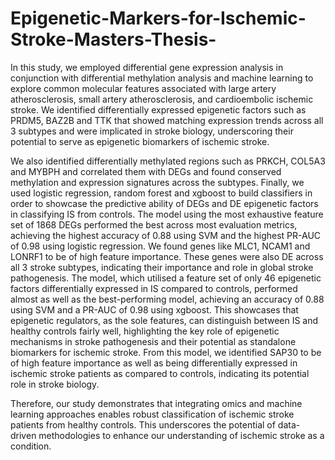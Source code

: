 # Epigenetic-Markers-for-Ischemic-Stroke-Masters-Thesis-
In this study, we employed differential gene expression analysis in conjunction with differential methylation analysis and machine learning to explore common molecular features associated with large artery atherosclerosis, small artery atherosclerosis, and cardioembolic ischemic stroke. We identified differentially expressed epigenetic factors such as PRDM5, BAZ2B and TTK that showed matching expression trends across all 3 subtypes and were implicated in stroke biology, underscoring their potential to serve as epigenetic biomarkers of ischemic stroke. 

We also identified differentially methylated regions such as PRKCH, COL5A3 and MYBPH and correlated them with DEGs and found conserved methylation and expression signatures across the subtypes. Finally, we used logistic regression, random forest and xgboost to build classifiers in order to showcase the predictive ability of DEGs and DE epigenetic factors in classifying IS from controls. The model using the most exhaustive feature set of 1868 DEGs performed the best across most evaluation metrics, achieving the highest accuracy of 0.88 using SVM and the highest PR-AUC of 0.98 using logistic regression. We found genes like MLC1, NCAM1 and LONRF1 to be of high feature importance. These genes were also DE across all 3 stroke subtypes, indicating their importance and role in global stroke pathogenesis. The model, which utilised a feature set of only 46 epigenetic factors differentially expressed in IS compared to controls, performed almost as well as the best-performing model, achieving an accuracy of 0.88 using SVM and a PR-AUC of 0.98 using xgboost. This showcases that epigenetic regulators, as the sole features, can distinguish between IS and healthy controls fairly well, highlighting the key role of epigenetic mechanisms in stroke pathogenesis and their potential as standalone biomarkers for ischemic stroke. From this model, we identified SAP30 to be of high feature importance as well as being differentially expressed in ischemic stroke patients as compared to controls, indicating its potential role in stroke biology. 

Therefore, our study demonstrates that integrating omics and machine learning approaches enables robust classification of ischemic stroke patients from healthy controls. This underscores the potential of data-driven methodologies to enhance our understanding of ischemic stroke as a condition.

